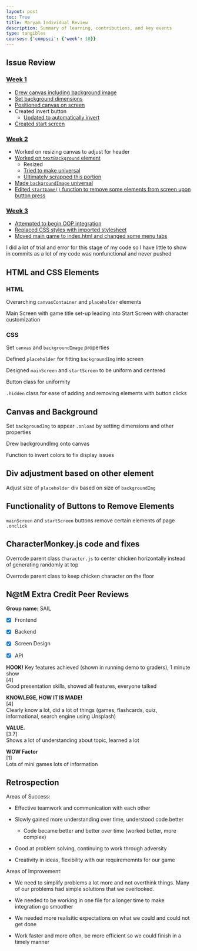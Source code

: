 ```yaml
---
layout: post
toc: True
title: Maryam Individual Review
description: Summary of learning, contributions, and key events
type: tangibles
courses: {'compsci': {'week': 10}}
---
```


## Issue Review

### [Week 1](https://github.com/kaylale124/final-game/issues/1)
- [Drew canvas including background image](https://github.com/kaylale124/final-game/commit/08f463f756dc325a9989481b8a9419ad6e39375e)
- [Set background dimensions](https://github.com/kaylale124/final-game/commit/43f8181863590832901dea411086be52b2800b0a)
- [Positioned canvas on screen](https://github.com/kaylale124/final-game/commit/98940f5893bc41637988ead0cab1f8c817a6119e)
- Created invert button
    - [Updated to automatically invert](https://github.com/kaylale124/final-game/commit/0c5ccca6940d3c4a08d7d96a9105b0501809c57a)
- [Created start screen](https://github.com/kaylale124/final-game/commit/b84edb019d92eae833be8009f64712bfb5093835)

### [Week 2](https://github.com/kaylale124/final-game/issues/2)
- Worked on resizing canvas to adjust for header
- [Worked on `textBackground` element](https://github.com/kaylale124/final-game/commit/db48889de912c476a6d3cda360f91f56a109cb06)
    - Resized
    - [Tried to make universal](https://github.com/kaylale124/final-game/commit/642cda582246e51b51d3a2a073e2679a2bc5e711)
    - [Ultimately scrapped this portion](https://github.com/kaylale124/final-game/commit/dcf96ad4ea8fbcf834c32a7d5ae3a84649977c5d)
- [Made `backgroundImage` universal](https://github.com/kaylale124/final-game/commit/1235ae9c492c0a20dfbc446209f2f8be742ae18a)
- [Edited `startGame()` function to remove some elements from screen upon button press](https://github.com/kaylale124/final-game/commit/83b8701f60558736539b0e20cac71f76a424f9eb)

### [Week 3](https://github.com/kaylale124/final-game/issues/3)
- [Attempted to begin OOP integration](https://github.com/kaylale124/final-game/commit/90697e283573100111692804a7614824b06298b1)
- [Replaced CSS styles with imported stylesheet](https://github.com/kaylale124/final-game/commit/2d6728253b7ff5abd655ec6df9864d5a5d4ff61c)
- [Moved main game to index.html and changed some menu tabs](https://github.com/kaylale124/final-game/commit/f4736e34dde20ad7374218c3ff5cc38630b81599)

I did a lot of trial and error for this stage of my code so I have little to show in commits as a lot of my code was nonfunctional and never pushed

## HTML and CSS Elements  

### HTML
Overarching `canvasContainer` and `placeholder` elements
<!-- Prepare DOM elements -->
<div id="canvasContainer">
    <canvas id="backgroundID">
        <img id="backgroundImage" src="{{backgroundFile}}">
    </canvas>
</div>

<div id="placeholder"></div>

Main Screen with game title set-up leading into Start Screen with character customization
<!--loading screen-->
<div id="mainScreen">
    <h1>The Armeneggon</h1>
    <p><em>A Space Invaders Game</em></p>
    <div id="start">
        <button id="startButton">Start</button>
    </div>
</div>

<div id="startScreen" class="hidden">
    <h1 id="chooseText">Choose your character</h1>
    <!--...-->
    <button id="startGameButton" onclick="startGame()">Start Game</button>
</div>

### CSS

Set `canvas` and `backgroundImage` properties
<style>
canvas {
    position: absolute;
    top: 60px;
    bottom: 205px;
    left: 0;
    width: 100%;
}
#backgroundImage {
    width: 100%;
    height: auto;
    position: absolute;
    top: 0;
    left: 0;
    z-index: 0;
}
</style>

Defined `placeholder` for fitting `backgroundImg` into screen
<style>
#placeholder {
    width: 100%;
}
</style>

Designed `mainScreen` and `startScreen` to be uniform and centered
<style>
#mainScreen {
    display: none; /* will be displayed after image loads*/
    position: absolute;
    top: 50%; /* Vertically centered */
    left: 50%; /* Horizontally centered */
    transform: translate(-50%, -50%); /* Center the text */
    text-align: center; /* Center the text horizontally */
    color: rgb(0, 0, 0);
    z-index: 2; /* places element on top of other elements (bring to front) */
}
#startScreen {
    text-align: left;
    position: absolute;
    top: 80px;
    left: 270px;
    color: rgb(0, 0, 0);
    z-index: 2; /* places element on top of other elements (bring to front) */
}
</style>

Button class for uniformity
<style>
.button {
    margin-top: 20px;
    margin: 0 auto;
    padding: 10px 20px;
    cursor: pointer;
    background-color: #007BFF;
    color: #fff;
    border: none;
    border-radius: 5px;
    display: block;
}
</style>

`.hidden` class for ease of adding and removing elements with button clicks
<style>
.hidden {
    display: none;
}
</style>

## Canvas and Background

Set `backgroundImg` to appear `.onload` by setting dimensions and other properties
<script>
    const canvasWidth = maxWidth;
    const canvasHeight = canvasWidth / ASPECT_RATIO;  // height is oriented by width
    const canvasLeft = 0;
    const canvasTop = 60;
    
    // Set dimensions for the background canvas
    canvas.width = WIDTH / ADJUST;
    canvas.height = HEIGHT / ADJUST;

    // Set Style properties for the background canvas
    canvas.style.width = `${canvasWidth}px`;
    canvas.style.height = `${canvasHeight}px`;
    canvas.style.position = 'absolute';
    canvas.style.left = `${canvasLeft}px`;
    canvas.style.top = `${canvasTop}px`;
</script>


Drew backgroundImg onto canvas
<script>
    draw() {
        ctx.drawImage(backgroundImg, 0, 0, canvas.width, canvas.height);
    }
</script>

Function to invert colors to fix display issues
<script>
    //Invert the colors
    var isFilterEnabled = true;
    const defaultFilter = getComputedStyle(document.documentElement).getPropertyValue('--default-canvas-filter');
    if (isFilterEnabled) {
        canvas.style.filter = "none";  // remove filter
    } else {
        canvas.style.filter = defaultFilter; // Apply the default filter value
    }
</script>

## Div adjustment based on other element

Adjust size of `placeholder` div based on size of `backgroundImg`
<script>
//adjusts size of placeholder
function placeholderAdjust() {
    const backgroundImg = document.getElementById('backgroundImage');
    if (backgroundImg.complete) {
        const backgroundHeight = backgroundImg.height;
        placeholder.style.height = backgroundHeight + 'px';
    }
}
    
// Call the function initially and on window resize
window.addEventListener('resize', placeholderAdjust);

// Trigger the adjustment when the window loads
window.addEventListener('load', placeholderAdjust);
</script>

## Functionality of Buttons to Remove Elements

`mainScreen` and `startScreen` buttons remove certain elements of page `.onclick`
<script>
//start button code
document.getElementById('startButton').addEventListener('click', function() {
    var mainScreen = document.getElementById("mainScreen");
    mainScreen.remove();
    var startScreen = document.getElementById('startScreen');
    startScreen.classList.remove('hidden');
});

function startGame() {
        // ...
        // Remove elements using a loop
        for (var i = 0; i < startGameRemove.length; i++) {
            var element = document.getElementById(startGameRemove[i]);
            if (element) {
                if (i === 1) {
                    element.classList.remove('hidden');
                } else {
                    element.remove();
                }
            }
        }
    //...
}
</script>

## CharacterMonkey.js code and fixes

Overrode parent class `Character.js` to center chicken horizontally instead of generating randomly at top

<script>
export class CharacterMonkey extends Character{
    //...
        this.position = {
            x: this.canvas.width / 2,
            y: 0
        }
}
</script>

Overrode parent class to keep chicken character on the floor

<script>
    size() {
        super.size();
        if (!GameEnv.prevInnerWidth) {
            this.setY(GameEnv.bottom);
        }
        this.setX(GameEnv.innerWidth/2);
    }
</script>

## N@tM Extra Credit Peer Reviews

**Group name:** SAIL
- [X] Frontend
- [X] Backend
- [X] Screen Design
- [X] API


**HOOK!** Key features achieved (shown in running demo to graders), 1 minute show
<br>
[4]
<br>
Good presentation skills, showed all features, everyone talked
   
**KNOWLEGE, HOW IT IS MADE!**
<br>
[4] 
<br>
Clearly know a lot, did a lot of things (games, flashcards, quiz, informational, search engine using Unsplash)

**VALUE.**
<br>
[3.7]
<br>
Shows a lot of understanding about topic, learned a lot

**WOW Factor**
<br>
[1] 
<br>
Lots of mini games lots of information 



## Retrospection

Areas of Success:
- Effective teamwork and communication with each other

- Slowly gained more understanding over time, understood code better
    - Code became better and better over time (worked better, more complex)

- Good at problem solving, continuing to work through adversity

- Creativity in ideas, flexibility with our requirememnts for our game

Areas of Improvement:
- We need to simplify problems a lot more and not overthink things. Many of our problems had simple solutions that we overlooked.

- We needed to be working in one file for a longer time to make integration go smoother

- We needed more realisitic expectations on what we could and could not get done

- Work faster and more often, be more efficient so we could finish in a timely manner